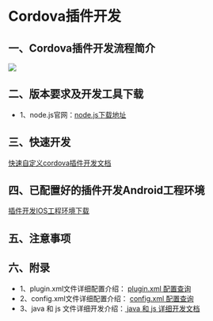 # Cordova插件开发
## 一、Cordova插件开发流程简介
![](https://i.imgur.com/0g5XsAz.png)
## 二、版本要求及开发工具下载
- 1、node.js官网：[node.js下载地址](https://nodejs.org/)
## 三、快速开发
[快速自定义cordova插件开发文档](https://github.com/nihaohebin/CordovaPluginDevelopment_IOS/blob/master/%E5%BF%AB%E9%80%9F%E5%BC%80%E5%8F%91)
## 四、已配置好的插件开发Android工程环境
[插件开发IOS工程环境下载](https://github.com/nihaohebin/CordovaPluginDevelopment_IOS/blob/master/README.md)
## 五、注意事项

## 六、附录
- 1、plugin.xml文件详细配置介绍：
[plugin.xml 配置查询](https://github.com/nihaohebin/CordovaPluginDevelopment/blob/master/%E6%8F%92%E4%BB%B6plugin%E9%85%8D%E7%BD%AE%E4%BB%8B%E7%BB%8D.md)
- 2、config.xml文件详细配置介绍：
[config.xml 配置查询](https://github.com/nihaohebin/CordovaPluginDevelopment/blob/master/%E6%8F%92%E4%BB%B6config%E9%85%8D%E7%BD%AE%E4%BB%8B%E7%BB%8D.md)
- 3、java 和 js 文件详细开发介绍：[  java 和 js 详细开发文档](http://cordova.axuer.com/docs/zh-cn/latest/guide/platforms/android/plugin.html)
